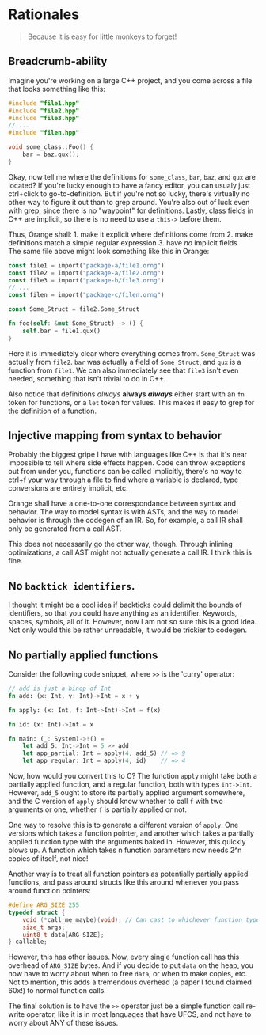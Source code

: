 
# Rationales
> Because it is easy for little monkeys to forget!

## Breadcrumb-ability
Imagine you're working on a large C++ project, and you come across a file that looks something like this:
```c++
#include "file1.hpp"
#include "file2.hpp"
#include "file3.hpp"
// ...
#include "filen.hpp"

void some_class::Foo() {
    bar = baz.qux();
}
```
Okay, now tell me where the definitions for `some_class`, `bar`, `baz`, and `qux` are located? If you're lucky enough to have a fancy editor, you can usualy just ctrl+click to go-to-definition. But if you're not so lucky, there's virtually no other way to figure it out than to grep around. You're also out of luck even with grep, since there is no "waypoint" for definitions. Lastly, class fields in C++ are implicit, so there is no need to use a `this->` before them.

Thus, Orange shall:
    1. make it explicit where definitions come from
    2. make definitions match a simple regular expression
    3. have *no* implicit fields    
The same file above might look something like this in Orange:
```rust
const file1 = import("package-a/file1.orng")
const file2 = import("package-a/file2.orng")
const file3 = import("package-b/file3.orng")
// ...
const filen = import("package-c/filen.orng")

const Some_Struct = file2.Some_Struct

fn foo(self: &mut Some_Struct) -> () {
    self.bar = file1.qux()
}
```
Here it is immediately clear where everything comes from. `Some_Struct` was actually from `file2`. `bar` was actually a field of `Some_Struct`, and `qux` is a function from `file1`. We can also immediately see that `file3` isn't even needed, something that isn't trivial to do in C++.

Also notice that definitions *always* **always** ***always*** either start with an `fn` token for functions, or a `let` token for values. This makes it easy to grep for the definition of a function.

## Injective mapping from syntax to behavior
Probably the biggest gripe I have with languages like C++ is that it's near impossible to tell where side effects happen. Code can throw exceptions out from under you, functions can be called implicitly, there's no way to ctrl+f your way through a file to find where a variable is declared, type conversions are entirely implicit, etc.

Orange shall have a one-to-one correspondance between syntax and behavior. The way to model syntax is with ASTs, and the way to model behavior is through the codegen of an IR. So, for example, a call IR shall only be generated from a call AST. 

This does not necessarily go the other way, though. Through inlining optimizations, a call AST might not actually generate a call IR. I think this is fine.

## No `backtick identifiers`.
I thought it might be a cool idea if backticks could delimit the bounds of identifiers, so that you could have anything as an identifier. Keywords, spaces, symbols, all of it. However, now I am not so sure this is a good idea. Not only would this be rather unreadable, it would be trickier to codegen.

## No partially applied functions
Consider the following code snippet, where `>>` is the 'curry' operator:
```rs
// add is just a binop of Int
fn add: (x: Int, y: Int)->Int = x + y

fn apply: (x: Int, f: Int->Int)->Int = f(x)

fn id: (x: Int)->Int = x

fn main: (_: System)->!() =
    let add_5: Int->Int = 5 >> add
    let app_partial: Int = apply(4, add_5) // => 9
    let app_regular: Int = apply(4, id)    // => 4
```
Now, how would you convert this to C? The function `apply` might take both a partially applied function, and a regular function, both with types `Int->Int`. However, `add_5` ought to store its partially applied argument somewhere, and the C version of `apply` should know whether to call `f` with two arguments or one, whether `f` is partially applied or not.

One way to resolve this is to generate a different version of `apply`. One versions which takes a function pointer, and another which takes a partially applied function type with the arguments baked in. However, this quickly blows up. A function which takes n function parameters now needs 2^n copies of itself, not nice!

Another way is to treat all function pointers as potentially partially applied functions, and pass around structs like this around whenever you pass around function pointers:
```c
#define ARG_SIZE 255
typedef struct {
    void (*call_me_maybe)(void); // Can cast to whichever function type needed
    size_t args;
    uint8_t data[ARG_SIZE];
} callable;
```
However, this has other issues. Now, every single function call has this overhead of `ARG_SIZE` bytes. And if you decide to put `data` on the heap, you now have to worry about when to free `data`, or when to make copies, etc. Not to mention, this adds a tremendous overhead (a paper I found claimed 60x!) to normal function calls.

The final solution is to have the `>>` operator just be a simple function call re-write operator, like it is in most languages that have UFCS, and not have to worry about ANY of these issues.